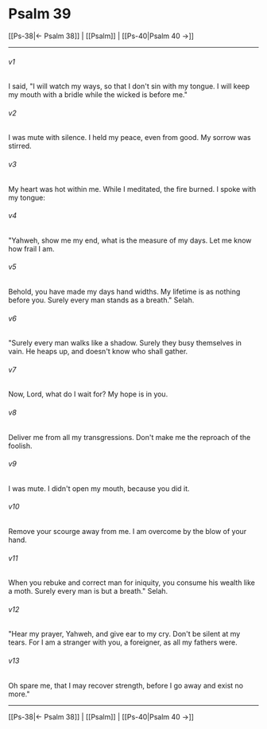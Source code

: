 # Psalm 39

[[Ps-38|← Psalm 38]] | [[Psalm]] | [[Ps-40|Psalm 40 →]]
***



###### v1 
I said, "I will watch my ways, so that I don't sin with my tongue. I will keep my mouth with a bridle while the wicked is before me." 

###### v2 
I was mute with silence. I held my peace, even from good. My sorrow was stirred. 

###### v3 
My heart was hot within me. While I meditated, the fire burned. I spoke with my tongue: 

###### v4 
"Yahweh, show me my end, what is the measure of my days. Let me know how frail I am. 

###### v5 
Behold, you have made my days hand widths. My lifetime is as nothing before you. Surely every man stands as a breath." Selah. 

###### v6 
"Surely every man walks like a shadow. Surely they busy themselves in vain. He heaps up, and doesn't know who shall gather. 

###### v7 
Now, Lord, what do I wait for? My hope is in you. 

###### v8 
Deliver me from all my transgressions. Don't make me the reproach of the foolish. 

###### v9 
I was mute. I didn't open my mouth, because you did it. 

###### v10 
Remove your scourge away from me. I am overcome by the blow of your hand. 

###### v11 
When you rebuke and correct man for iniquity, you consume his wealth like a moth. Surely every man is but a breath." Selah. 

###### v12 
"Hear my prayer, Yahweh, and give ear to my cry. Don't be silent at my tears. For I am a stranger with you, a foreigner, as all my fathers were. 

###### v13 
Oh spare me, that I may recover strength, before I go away and exist no more."

***
[[Ps-38|← Psalm 38]] | [[Psalm]] | [[Ps-40|Psalm 40 →]]
